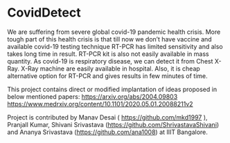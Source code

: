 # CovidDetect

We are suffering from severe global covid-19 pandemic health crisis. More tough part of this health crisis is that till now we don’t have vaccine and available covid-19 testing technique RT-PCR has limited sensitivity and also takes long time in result. RT-PCR kit is also not easily available in mass quantity. As covid-19 is respiratory disease,  we can detect it from Chest X-Ray. X-Ray machine are easily available in hospital. Also, it is cheap alternative option for RT-PCR and gives results in few minutes of time.


This project contains direct or modified implantation of ideas proposed in below mentioned papers:
https://arxiv.org/abs/2004.09803
https://www.medrxiv.org/content/10.1101/2020.05.01.20088211v2


Project is contributed by Manav Desai ( https://github.com/mkd1997 ), Pranjall Kumar, Shivani Srivastava (https://github.com/ShrivastavaShivani) and Ananya Srivastava (https://github.com/ana1008) at IIIT Bangalore.
